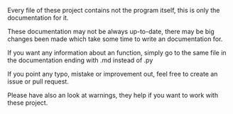 Every file of these project contains not the program itself,
this is only the documentation for it.

These documentation may not be always up-to-date, there may
be big changes been made which take some time to write an
documentation for.

If you want any information about an function, simply go to
the same file in the documentation ending with .md instead of .py

If you point any typo, mistake or improvement out, feel free
to create an issue or pull request.

Please have also an look at warnings, they help if you want to
work with these project.